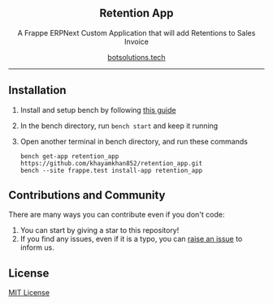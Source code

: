 <div align="center" markdown="1">
	<h2>Retention App</h2>
	<p align="center">
	    <p>A Frappe ERPNext Custom Application that will add Retentions to Sales Invoice</p>
	</p>
  
[botsolutions.tech](https://botsolutions.tech/)

</div>

---

## Installation

1. Install and setup bench by following [this guide](https://frappeframework.com/docs/user/en/installation)
2. In the bench directory, run `bench start` and keep it running
3. Open another terminal in bench directory, and run these commands

	```
	bench get-app retention_app https://github.com/khayamkhan852/retention_app.git
	bench --site frappe.test install-app retention_app
	```


## Contributions and Community

There are many ways you can contribute even if you don't code:

1. You can start by giving a star to this repository!
2. If you find any issues, even if it is a typo, you can [raise an issue](https://github.com/khayamkhan852/retention_app/issues/new) to inform us.

## License

[MIT License](/license.md)

